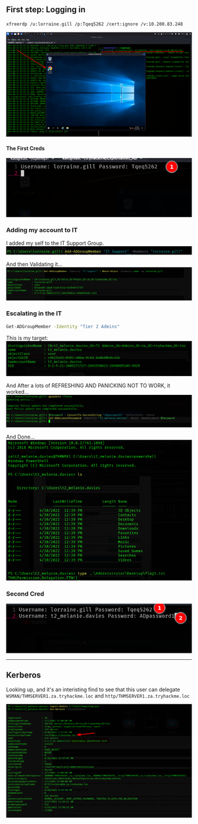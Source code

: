 
## First step: Logging in

```bash
xfreerdp /u:lorraine.gill /p:Tqeq5262 /cert:ignore /v:10.200.83.248
```

![con1.png](../../photos/Exploit/con1.png)

#### The First Creds

![con1.png](../../photos/Exploit/cred1.png)


### Adding my account to IT

I added my self to the IT Support Group.
![con1.png](../../photos/Exploit/Groub1.png)

And then Validating it...
![con1.png](../../photos/Exploit/vali.png)

### Escalating in the IT

```bash
Get-ADGroupMember -Identity "Tier 2 Admins"
```

This is my target:
![con1.png](../../photos/Exploit/id1.png)

And After a lots of REFRESHING AND PANICKING NOT TO WORK, it worked...
![con1.png](../../photos/Exploit/id2.png)

And Done...
![con1.png](../../photos/Exploit/f1.png)

### Second Cred
![con1.png](../../photos/Exploit/c2.png)

---

## Kerberos 

Looking up, and it's an interisting find to see that this user can delegate `WSMAN/THMSERVER1.za.tryhackme.loc` and `http/THMSERVER1.za.tryhackme.loc`

![svc.png](../../photos/Exploit/svc.png)


